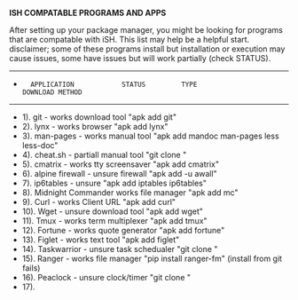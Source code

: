 **ISH COMPATABLE PROGRAMS AND APPS**

After setting up your package manager, you might be looking for programs that are compatable with iSH. This list may help be a helpful start.
disclaimer; some of these programs install but installation or execution may cause issues, some have issues but will work partially (check STATUS).

***


*       APPLICATION            STATUS         TYPE                   DOWNLOAD METHOD

***

*  1).  git             -      works          download tool          "apk add git"
*  2).  lynx            -      works          browser                "apk add lynx"
*  3).  man-pages       -      works          manual tool            "apk add mandoc man-pages less less-doc"
*  4).  cheat.sh        -      partiall       manual tool            "git clone <link>"
*  5).  cmatrix         -      works          tty screensaver        "apk add cmatrix"
*  6).  alpine firewall -      unsure         firewall               "apk add -u awall"
*  7).  ip6tables       -      unsure                                "apk add iptables ip6tables"
*  8).  Midnight Commander     works          file manager           "apk add mc"
*  9).  Curl            -      works          Client URL             "apk add curl"
*  10). Wget            -      unsure         download tool          "apk add wget"
*  11). Tmux            -      works          term multiplexer       "apk add tmux"
*  12). Fortune         -      works          quote generator        "apk add fortune"
*  13). Figlet          -      works          text tool              "apk add figlet"
*  14). Taskwarrior     -      unsure         task schedualer        "git clone <link>"
*  15). Ranger          -      works          file manager           "pip install ranger-fm" (install from git fails)
*  16). Peaclock        -      unsure         clock/timer            "git clone <link>"
*  17). 
